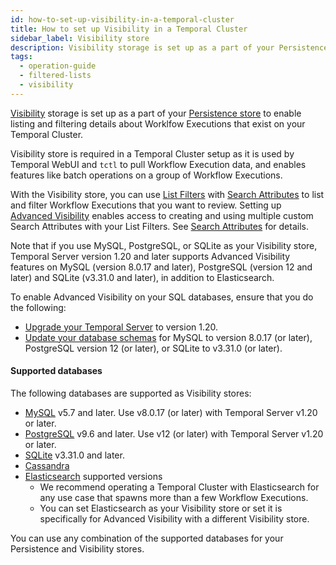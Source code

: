 ```yaml
---
id: how-to-set-up-visibility-in-a-temporal-cluster
title: How to set up Visibility in a Temporal Cluster
sidebar_label: Visibility store
description: Visibility storage is set up as a part of your Persistence store to enable listing and filtering details about Worklfow Executions that exist on your Temporal Cluster.
tags:
  - operation-guide
  - filtered-lists
  - visibility
---
```


[Visibility](/concepts/what-is-visibility) storage is set up as a part of your [Persistence store](/concept/what-is-a-temporal-cluster#persistence) to enable listing and filtering details about Worklfow Executions that exist on your Temporal Cluster.

Visibility store is required in a Temporal Cluster setup as it is used by Temporal WebUI and `tctl` to pull Workflow Execution data, and enables features like batch operations on a group of Workflow Executions.

With the Visibility store, you can use [List Filters](/concepts/what-is-a-list-filter) with [Search Attributes](/concepts/what-is-a-search-attribute) to list and filter Workflow Executions that you want to review.
Setting up [Advanced Visibility](/concepts/what-is-advanced-visibility) enables access to creating and using multiple custom Search Attributes with your List Filters. See [Search Attributes](/concepts/what-is-a-search-attribute) for details.

Note that if you use MySQL, PostgreSQL, or SQLite as your Visibility store, Temporal Server version 1.20 and later supports Advanced Visibility features on MySQL (version 8.0.17 and later), PostgreSQL (version 12 and later) and SQLite (v3.31.0 and later), in addition to Elasticsearch.

To enable Advanced Visibility on your SQL databases, ensure that you do the following:

- [Upgrade your Temporal Server](/clusters/how-to-upgrade-the-temporal-server-version) to version 1.20.
- [Update your database schemas](/clusters/how-to-upgrade-the-temporal-server-version#upgrade-mysql-or-postgresql-schema) for MySQL to version 8.0.17 (or later), PostgreSQL version 12 (or later), or SQLite to v3.31.0 (or later).

#### Supported databases

The following databases are supported as Visibility stores:

- [MySQL](/clusters/how-to-set-up-mysql-visibility-store) v5.7 and later. Use v8.0.17 (or later) with Temporal Server v1.20 or later.
- [PostgreSQL](/clusters/how-to-set-up-postgresql-visibility-store) v9.6 and later. Use v12 (or later) with Temporal Server v1.20 or later.
- [SQLite](/clusters/how-to-set-up-sqlite-visibility-store) v3.31.0 and later.
- [Cassandra](/clusters/how-to-set-up-cassandra-visibility-store)
- [Elasticsearch](/clusters/how-to-integrate-elasticsearch-into-a-temporal-cluster) supported versions
  - We recommend operating a Temporal Cluster with Elasticsearch for any use case that spawns more than a few Workflow Executions.
  - You can set Elasticsearch as your Visibility store or set it is specifically for Advanced Visibility with a different Visibility store.

You can use any combination of the supported databases for your Persistence and Visibility stores.
